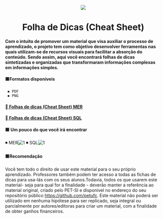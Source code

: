 <p align="center">
  <img src="https://user-images.githubusercontent.com/8900703/165651431-433bff90-0bc9-4742-acd1-feee3d92219f.png" />
</p>


<h1 align="center"> Folha de Dicas (Cheat Sheet) </h1>

#### Com o intuito de promover um material que visa auxiliar o processo de aprendizado, o projeto tem como objetivo desenvolver ferramentas nas quais utilizam-se de recursos visuais para facilitar a absorção do conteúdo. Sendo assim, aqui você encontrará folhas de dicas sintetizadas e organizadas que transformaram informações complexas em informações simples.

#### 🟩Formatos disponíveis 
     ◾ PDF
     ◾ PNG
     
#### 🍃<a href= "https://github.com/petufc/Projeto_Folha_de_Dicas/tree/main/MER" > Folhas de dicas (Cheat Sheet) MER </a>
#### 🍃<a href= "https://github.com/petufc/Projeto_Folha_de_Dicas/tree/main/SQL" > Folhas de dicas (Cheat Sheet) SQL </a>


#### 🟩 Um pouco do que você irá encontrar

◾ MER![1](https://user-images.githubusercontent.com/8900703/165667251-0d5fa5ea-0f7a-4a59-a57d-8164912f9064.png)
◾ SQL![1](https://user-images.githubusercontent.com/8900703/165667285-b266b44e-f082-4fff-8ccb-bcf555ab3435.png)

#### 🟩Recomendação
Você tem todo o direito de usar este material para o seu próprio aprendizado. Professores também podem ter acesso a todas as fichas de dicas para usa-lás com os seus alunos.Todavia, todos os que usarem este material- seja para qual for a finalidade - deverão manter a referência ao material original, criado pelo PET-SI e disponível no endereço do seu repositório público https://github.com/petufc. Este material não poderá ser utilizado em nenhuma hipótese para ser replicado, seja integral ou parcialmente por autores/editoras para criar um material, com a finalidade de obter ganhos financeiros.




